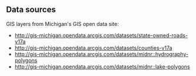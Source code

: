 

## Data sources

GIS layers from Michigan's GIS open data site:

- http://gis-michigan.opendata.arcgis.com/datasets/state-owned-roads-v17a
- http://gis-michigan.opendata.arcgis.com/datasets/counties-v17a
- http://gis-michigan.opendata.arcgis.com/datasets/midnr::hydrography-polygons
- http://gis-michigan.opendata.arcgis.com/datasets/midnr::lake-polygons
